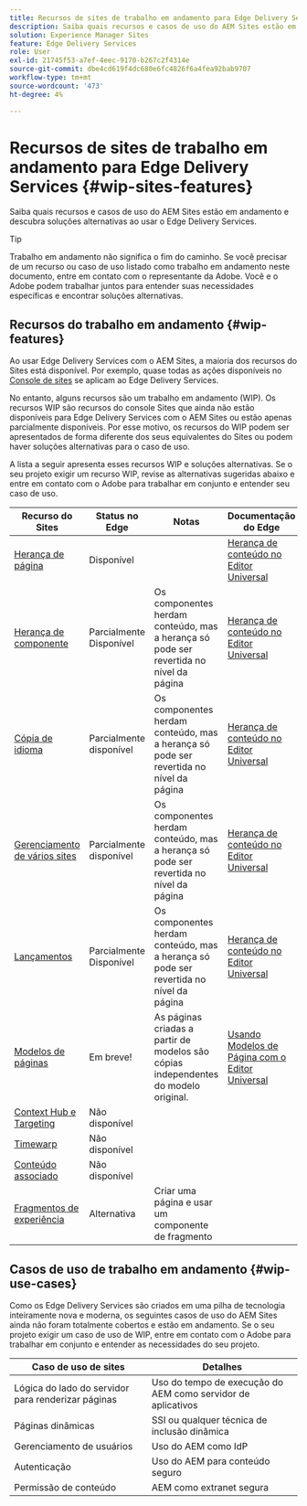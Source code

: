 ```yaml
---
title: Recursos de sites de trabalho em andamento para Edge Delivery Services
description: Saiba quais recursos e casos de uso do AEM Sites estão em andamento e descubra soluções alternativas ao usar o Edge Delivery Services.
solution: Experience Manager Sites
feature: Edge Delivery Services
role: User
exl-id: 21745f53-a7ef-4eec-9170-b267c2f4314e
source-git-commit: dbe4cd619f4dc680e6fc4826f6a4fea92bab9707
workflow-type: tm+mt
source-wordcount: '473'
ht-degree: 4%

---
```


# Recursos de sites de trabalho em andamento para Edge Delivery Services {#wip-sites-features}

Saiba quais recursos e casos de uso do AEM Sites estão em andamento e descubra soluções alternativas ao usar o Edge Delivery Services.

>[!TIP]
>
>Trabalho em andamento não significa o fim do caminho. Se você precisar de um recurso ou caso de uso listado como trabalho em andamento neste documento, entre em contato com o representante da Adobe. Você e o Adobe podem trabalhar juntos para entender suas necessidades específicas e encontrar soluções alternativas.

## Recursos do trabalho em andamento {#wip-features}

Ao usar Edge Delivery Services com o AEM Sites, a maioria dos recursos do Sites está disponível. Por exemplo, quase todas as ações disponíveis no [Console de sites](/help/sites-cloud/authoring/sites-console/introduction.md) se aplicam ao Edge Delivery Services.

No entanto, alguns recursos são um trabalho em andamento (WIP). Os recursos WIP são recursos do console Sites que ainda não estão disponíveis para Edge Delivery Services com o AEM Sites ou estão apenas parcialmente disponíveis. Por esse motivo, os recursos do WIP podem ser apresentados de forma diferente dos seus equivalentes do Sites ou podem haver soluções alternativas para o caso de uso.

A lista a seguir apresenta esses recursos WIP e soluções alternativas. Se o seu projeto exigir um recurso WIP, revise as alternativas sugeridas abaixo e entre em contato com o Adobe para trabalhar em conjunto e entender seu caso de uso.

| Recurso do Sites | Status no Edge | Notas | Documentação do Edge |
|---|---|---|---|
| [Herança de página](/help/sites-cloud/administering/msm-and-translation.md) | Disponível |  | [Herança de conteúdo no Editor Universal](/help/sites-cloud/authoring/universal-editor/inheritance.md) |
| [Herança de componente](/help/sites-cloud/administering/msm-and-translation.md) | Parcialmente Disponível | Os componentes herdam conteúdo, mas a herança só pode ser revertida no nível da página | [Herança de conteúdo no Editor Universal](/help/sites-cloud/authoring/universal-editor/inheritance.md) |
| [Cópia de idioma](/help/sites-cloud/administering/translation/overview.md) | Parcialmente disponível | Os componentes herdam conteúdo, mas a herança só pode ser revertida no nível da página | [Herança de conteúdo no Editor Universal](/help/sites-cloud/authoring/universal-editor/inheritance.md) |
| [Gerenciamento de vários sites](/help/sites-cloud/administering/msm/overview.md) | Parcialmente disponível | Os componentes herdam conteúdo, mas a herança só pode ser revertida no nível da página | [Herança de conteúdo no Editor Universal](/help/sites-cloud/authoring/universal-editor/inheritance.md) |
| [Lançamentos](/help/sites-cloud/authoring/launches/overview.md) | Parcialmente Disponível | Os componentes herdam conteúdo, mas a herança só pode ser revertida no nível da página | [Herança de conteúdo no Editor Universal](/help/sites-cloud/authoring/universal-editor/inheritance.md) |
| [Modelos de páginas](/help/sites-cloud/authoring/page-editor/templates.md) | Em breve! | As páginas criadas a partir de modelos são cópias independentes do modelo original. | [Usando Modelos de Página com o Editor Universal](/help/sites-cloud/authoring/universal-editor/templates.md) |
| [Context Hub e Targeting](/help/sites-cloud/authoring/personalization/overview.md) | Não disponível |  |  |
| [Timewarp](/help/sites-cloud/authoring/launches/preview.md) | Não disponível |  |  |
| [Conteúdo associado](/help/sites-cloud/authoring/page-editor/editor-side-panel.md#associated-content-browser) | Não disponível |  |  |
| [Fragmentos de experiência](/help/sites-cloud/authoring/fragments/experience-fragments.md) | Alternativa | Criar uma página e usar um componente de fragmento |  |

## Casos de uso de trabalho em andamento {#wip-use-cases}

Como os Edge Delivery Services são criados em uma pilha de tecnologia inteiramente nova e moderna, os seguintes casos de uso do AEM Sites ainda não foram totalmente cobertos e estão em andamento. Se o seu projeto exigir um caso de uso de WIP, entre em contato com o Adobe para trabalhar em conjunto e entender as necessidades do seu projeto.

| Caso de uso de sites | Detalhes |
|---|---|
| Lógica do lado do servidor para renderizar páginas | Uso do tempo de execução do AEM como servidor de aplicativos |
| Páginas dinâmicas | SSI ou qualquer técnica de inclusão dinâmica |
| Gerenciamento de usuários | Uso do AEM como IdP |
| Autenticação | Uso do AEM para conteúdo seguro |
| Permissão de conteúdo | AEM como extranet segura |
